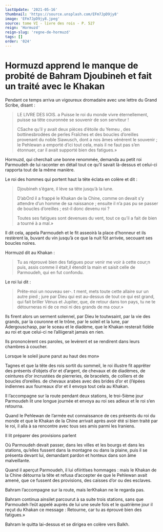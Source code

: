 ```yaml
---
lastUpdate: '2021-05-16'
thumbnail: 'https://source.unsplash.com/EFm7JpD9jy8'
image: 'EFm7JpD9jy8.jpeg'
source: tome VI - livre des rois - P. 527
reign: 'Hormuzd'
reign-slug: 'regne-de-hormuzd'
tags: []
order: '024'
---
```


# Hormuzd apprend le manque de probité de Bahram Djoubineh et fait un traité avec le Khakan

Pendant ce temps arriva un vigoureux dromadaire avec une lettre du Grand Scribe, disant :

> LE LIVRE DES liOlS. a Puisse le roi du monde vivre éternellement, puisse sa tête couronnée se souvenir de son serviteur !
>
> CSache qu’il y avait deux pièces d’étoile du Yemeu , des bottinesbrodées de perles Fraîches et des boucles d’oreilles provenant du noble Siawusch, dont a nos âmes vénèrent le souvenir ; le Pehlewan a emporté d’ici tout cela, mais il ne faut pas s’en étonnuer, car il avait supporté bien des fatigues.»

Hormuzd, qui cherchait une bonne renommée, demanda au petit roi Parmoudeh de lui raconter en détail tout ce qu’il savait là-dessus et celui-ci rapporta tout de la même manière.

Le roi des hommes qui portent haut la tête éclata en colère et dit :

> Djoubineh s’égare, il lève sa tête jusqu’à la lune.
>
> D’abOrd il a frappé le Khakan de la Chine, comme on devait s’y attendre d’un homme de sa naissance ; ensuite il n’a pas pu se passer de boucles d’oreilles ; est-il donc devenu roi ?
>
> Toutes ses fatigues sont devenues du vent, tout ce qu’il a fait de bien a tourné à a mal.»

Il dit cela, appela Parmoudeh et le fit asseoirà la place d’honneur et ils restèrent la, buvant du vin jusqu’à ce que la nuit fût arrivée, secouant ses boucles noires.

Hormuzd dit au Khakan :

> Tu as réprouvé bien des fatigues pour venir me voir à cette cour;n puis, assis comme il était,il étendit la main et saisit celle de Parmoudeh, qui en fut confondu.

Le roi lui dit :

> Prête-moi un nouveau ser-. 
 t ment, mets toute cette allaire sur un autre pied ; jure par Dieu qui est au-dessus de tout ce qui est grand, qui fait briller Vénus et Jupiter, que, de retour dans ton pays, tu ne te détourneras ni de ce moi ni des grands de ma cour.»

Ils firent alors un serment solennel, par Dieu le toutwsaint, par la vie des grands, par la couronne et le trône, par le soleil et la lune, par Adergouschasp, par le sceau et le diadème, que le Khakan resterait fidèle au roi et que celui-ci ne l’alliigerait jamais en rien.

Ils prononcèrent ces paroles, se levèrent et se rendirent dans leurs chambres à coucher.

Lorsque le soleil jaune parut au haut des mon»

Tagnes et que la tête des rois sortit du sommeil, le roi illustre fit apprêter des présents d’objets d’or et d’argent, de chevaux et de diadèmes, de ceintures d’or incrustées de pierreries, de bracelets, de colliers et de boucles d’oreilles. de chevaux arabes avec des brides d’or et (l’épées indiennes aux fourreaux d’or et il envoya tout cela au Khakan.

Il l’accompagne sur la route pendant deux stations, le troi-5ième jour Parmoudeh lit une longue journée et envoya au roi ses adieux et le roi s’en retourna.

Quand le Pehlewan de l’armée eut connaissance de ces présents du roi du monde et que le Khakan de la Chine arrivait après avoir été si bien traité par le roi, il alla à sa rencontre avec tous ses amis parmi les Iraniens.

Il lit préparer des provisions parlent

Où Parmoudeh devait passer, dans les villes et les bourgs et dans les stations, qu’elles fussent dans la montagne ou dans la plaine, puis il se présenta devant lui, demandant pardon et honteux dans son âme malveillante.

Quand il aperçut Parmoudeh, il lui ofiiritlses hommages : mais le Khakan de la Chine détourna la tête et refusa d’accepter ée que le Pehlewan avait amené, que ce fussent des provisions, des caisses d’or ou des esclaves.

Bahram l’accompagne sur la route, mais lerKhakan ne le regarda pas.

Bahram continua ainsilet parcourut à sa suite trois stations, sans que Parmoudeh l’eût appelé auprès de lui une seule fois et le quatrième jour il reçut du Khakan ce message : Retourne, car tu as éprouvé bien des fatigues.»

Bahram le quitta lai-dessus et se dirigea en colère vers Balkh.
